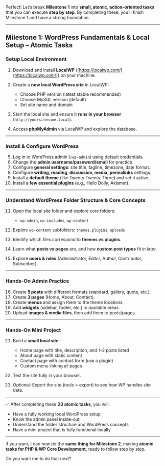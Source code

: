 Perfect! Let’s break **Milestone 1** into **small, atomic, action-oriented tasks** that you can execute **step by step**. By completing these, you’ll finish Milestone 1 and have a strong foundation.

---

## **Milestone 1: WordPress Fundamentals & Local Setup – Atomic Tasks**

### **Setup Local Environment**

1. Download and install **LocalWP** ([https://localwp.com/](https://localwp.com/)) on your machine.
2. Create a **new local WordPress site** in LocalWP:

   - Choose PHP version (latest stable recommended)
   - Choose MySQL version (default)
   - Set site name and domain

3. Start the local site and ensure it **runs in your browser** (`http://yoursitename.local`).
4. Access **phpMyAdmin** via LocalWP and explore the database.

---

### **Install & Configure WordPress**

5. Log in to WordPress admin (`/wp-admin`) using default credentials.
6. Change the **admin username/password/email** for practice.
7. Configure **general settings**: site title, tagline, timezone, date format.
8. Configure **writing, reading, discussion, media, permalinks** settings.
9. Install a **default theme** (like Twenty Twenty-Three) and set it active.
10. Install a **few essential plugins** (e.g., Hello Dolly, Akismet).

---

### **Understand WordPress Folder Structure & Core Concepts**

11. Open the local site folder and explore core folders:

    - `wp-admin`, `wp-includes`, `wp-content`

12. Explore `wp-content` subfolders: `themes`, `plugins`, `uploads`
13. Identify which files correspond to **themes vs plugins**.
14. Learn what **posts vs pages** are, and how **custom post types** fit in later.
15. Explore **users & roles** (Administrator, Editor, Author, Contributor, Subscriber).

---

### **Hands-On Admin Practice**

16. Create **5 posts** with different formats (standard, gallery, quote, etc.).
17. Create **3 pages** (Home, About, Contact).
18. Create **menus** and assign them to the theme locations.
19. Add **widgets** (sidebar, footer, etc.) in available areas.
20. Upload **images & media files**, then add them to posts/pages.

---

### **Hands-On Mini Project**

21. Build a **small local site**:

    - Home page with title, description, and 1–2 posts listed
    - About page with static content
    - Contact page with contact form (use a plugin)
    - Custom menu linking all pages

22. Test the site fully in your browser.
23. Optional: Export the site (tools > export) to see how WP handles site data.

---

✅ After completing these **23 atomic tasks**, you will:

- Have a fully working local WordPress setup
- Know the admin panel inside-out
- Understand the folder structure and WordPress concepts
- Have a mini project that is fully functional locally

---

If you want, I can now do the **same thing for Milestone 2**, making **atomic tasks for PHP & WP Core Development**, ready to follow step by step.

Do you want me to do that next?
